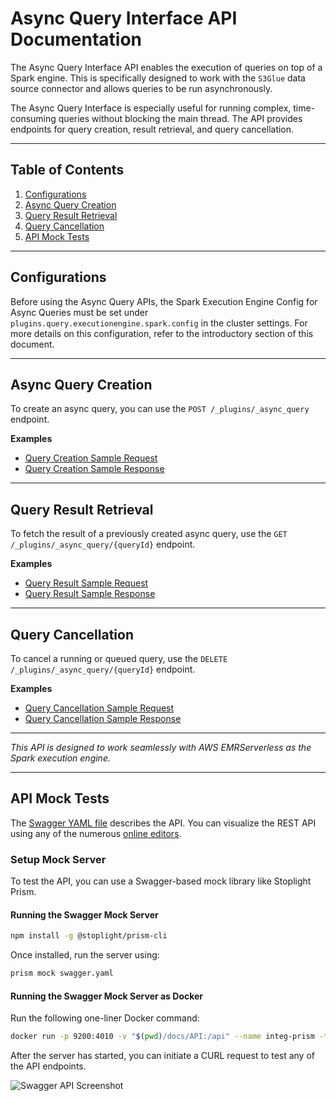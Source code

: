 # Async Query Interface API Documentation

The Async Query Interface API enables the execution of queries on top of a Spark engine. This is specifically designed to work with the `S3Glue` data source connector and allows queries to be run asynchronously.

The Async Query Interface is especially useful for running complex, time-consuming queries without blocking the main thread. The API provides endpoints for query creation, result retrieval, and query cancellation.

---

## Table of Contents
1. [Configurations](#configurations)
2. [Async Query Creation](#async-query-creation)
3. [Query Result Retrieval](#query-result-retrieval)
4. [Query Cancellation](#query-cancellation)
5. [API Mock Tests](#api-mock-tests)

---

## Configurations

Before using the Async Query APIs, the Spark Execution Engine Config for Async Queries must be set under `plugins.query.executionengine.spark.config` in the cluster settings. For more details on this configuration, refer to the introductory section of this document.

---

## Async Query Creation

To create an async query, you can use the `POST /_plugins/_async_query` endpoint.

**Examples**

- [Query Creation Sample Request](../system/query_creation_request.json)
- [Query Creation Sample Response](../system/query_creation_response.json)

---

## Query Result Retrieval

To fetch the result of a previously created async query, use the `GET /_plugins/_async_query/{queryId}` endpoint.

**Examples**

- [Query Result Sample Request](../system/query_result_request.json)
- [Query Result Sample Response](../system/query_result_response.json)

---

## Query Cancellation

To cancel a running or queued query, use the `DELETE /_plugins/_async_query/{queryId}` endpoint.

**Examples**

- [Query Cancellation Sample Request](../system/query_cancellation_request.json)
- [Query Cancellation Sample Response](../system/query_cancellation_response.json)

---

_This API is designed to work seamlessly with AWS EMRServerless as the Spark execution engine._

---

## API Mock Tests

The [Swagger YAML file](swagger.yaml) describes the API. You can visualize the REST API using any of the numerous [online editors](https://editor.swagger.io/).

### Setup Mock Server

To test the API, you can use a Swagger-based mock library like Stoplight Prism.

#### Running the Swagger Mock Server

```bash
npm install -g @stoplight/prism-cli
```

Once installed, run the server using:

```bash
prism mock swagger.yaml
```

#### Running the Swagger Mock Server as Docker

Run the following one-liner Docker command:

```bash
docker run -p 9200:4010 -v "$(pwd)/docs/API:/api" --name integ-prism -t stoplight/prism mock -h 0.0.0.0 /api/swagger.yaml
```

After the server has started, you can initiate a CURL request to test any of the API endpoints.

![Swagger API Screenshot](../../img/swagger-api.png)
